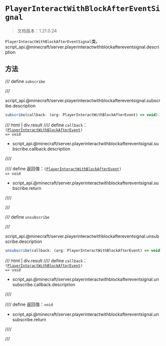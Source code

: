 # `PlayerInteractWithBlockAfterEventSignal`

> 文档版本：1.21.0.24

`PlayerInteractWithBlockAfterEventSignal`类。script_api.@minecraft/server.playerinteractwithblockaftereventsignal.description

## 方法

/// define
`subscribe`


///

script_api.@minecraft/server.playerinteractwithblockaftereventsignal.subscribe.description

```js
subscribe(callback: (arg: PlayerInteractWithBlockAfterEvent) => void): (arg: PlayerInteractWithBlockAfterEvent) => void
```

/// html | div.result
//// define
`callback`：<code>(<a href="../playerinteractwithblockafterevent/">PlayerInteractWithBlockAfterEvent</a>) =&gt; void</code>

- script_api.@minecraft/server.playerinteractwithblockaftereventsignal.subscribe.callback.description


////

//// define
返回值：<code>(<a href="../playerinteractwithblockafterevent/">PlayerInteractWithBlockAfterEvent</a>) =&gt; void</code>

- script_api.@minecraft/server.playerinteractwithblockaftereventsignal.subscribe.return


////

///


/// define
`unsubscribe`


///

script_api.@minecraft/server.playerinteractwithblockaftereventsignal.unsubscribe.description

```js
unsubscribe(callback: (arg: PlayerInteractWithBlockAfterEvent) => void): void
```

/// html | div.result
//// define
`callback`：<code>(<a href="../playerinteractwithblockafterevent/">PlayerInteractWithBlockAfterEvent</a>) =&gt; void</code>

- script_api.@minecraft/server.playerinteractwithblockaftereventsignal.unsubscribe.callback.description


////

//// define
返回值：`void`

- script_api.@minecraft/server.playerinteractwithblockaftereventsignal.unsubscribe.return


////

///

